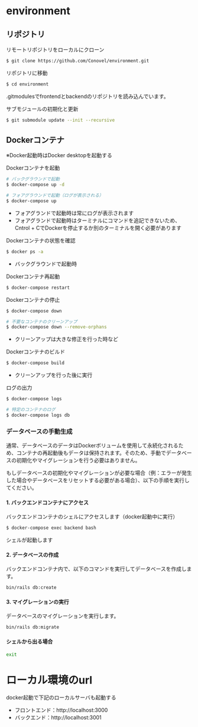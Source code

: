 # environment

## リポジトリ

リモートリポジトリをローカルにクローン
```sh
$ git clone https://github.com/Conovel/environment.git
```

リポジトリに移動
```sh
$ cd environment
```

.gitmodulesでfrontendとbackendのリポジトリを読み込んでいます。

サブモジュールの初期化と更新
```sh
$ git submodule update --init --recursive
```

## Dockerコンテナ

※Docker起動時はDocker desktopを起動する

Dockerコンテナを起動
```sh
# バックグラウンドで起動
$ docker-compose up -d

# フォアグラウンドで起動（ログが表示される）
$ docker-compose up
```
- フォアグランドで起動時は常にログが表示されます
- フォアグランドで起動時はターミナルにコマンドを追記できないため、Cntrol + CでDockerを停止するか別のターミナルを開く必要があります

Dockerコンテナの状態を確認
```sh
$ docker ps -a
```
- バックグラウンドで起動時

Dockerコンテナ再起動
```sh
$ docker-compose restart
```

Dockerコンテナの停止
```sh
$ docker-compose down

# 不要なコンテナのクリーンアップ
$ docker-compose down --remove-orphans
```
- クリーンアップは大きな修正を行った時など

Dockerコンテナのビルド
```sh
$ docker-compose build
```
- クリーンアップを行った後に実行

ログの出力
```sh
$ docker-compose logs

# 特定のコンテナのログ
$ docker-compose logs db
```

### データベースの手動生成
通常、データベースのデータはDockerボリュームを使用して永続化されるため、コンテナの再起動後もデータは保持されます。そのため、手動でデータベースの初期化やマイグレーションを行う必要はありません。

もしデータベースの初期化やマイグレーションが必要な場合（例：エラーが発生した場合やデータベースをリセットする必要がある場合）、以下の手順を実行してください。

#### 1. バックエンドコンテナにアクセス
バックエンドコンテナのシェルにアクセスします（docker起動中に実行）
```sh
$ docker-compose exec backend bash
```
シェルが起動します

#### 2. データベースの作成
バックエンドコンテナ内で、以下のコマンドを実行してデータベースを作成します。
```sh
bin/rails db:create
```

#### 3. マイグレーションの実行
データベースのマイグレーションを実行します。
```sh
bin/rails db:migrate
```

#### シェルから出る場合
```sh
exit
```

# ローカル環境のurl
docker起動で下記のローカルサーバも起動する
- フロントエンド：http://localhost:3000
- バックエンド：http://localhost:3001